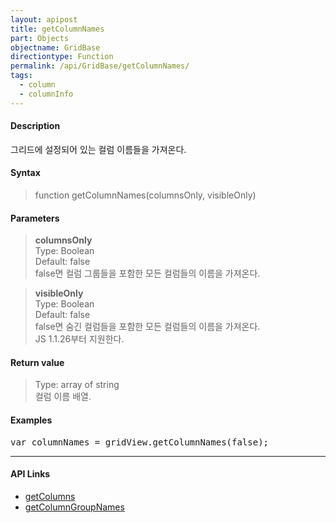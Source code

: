 ```yaml
---
layout: apipost
title: getColumnNames
part: Objects
objectname: GridBase
directiontype: Function
permalink: /api/GridBase/getColumnNames/
tags:
  - column
  - columnInfo
---
```



#### Description

 그리드에 설정되어 있는 컬럼 이름들을 가져온다.  

#### Syntax

> function getColumnNames(columnsOnly, visibleOnly)  

#### Parameters

> **columnsOnly**  
> Type: Boolean  
> Default: false  
> false면 컬럼 그룹들을 포함한 모든 컬럼들의 이름을 가져온다.   

> **visibleOnly**  
> Type: Boolean  
> Default: false  
> false면 숨긴 컬럼들을 포함한 모든 컬럼들의 이름을 가져온다.   
> JS 1.1.26부터 지원한다.  

#### Return value

> Type: array of string  
> 컬럼 이름 배열.  

#### Examples 

<pre class="prettyprint">
var columnNames = gridView.getColumnNames(false);
</pre>

---

#### API Links

* [getColumns](/api/GridBase/getColumns)
* [getColumnGroupNames](/api/GridBase/getColumnGroupNames)
